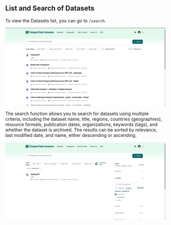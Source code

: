 ## List and Search of Datasets

To view the Datasets list, you can go to `/search`.

![List Datasets](list.png)

The search function allows you to search for datasets using multiple criteria, including the dataset name, title, regions, countries (geographies), resource formats, publication dates, organizations, keywords (tags), and whether the dataset is archived. The results can be sorted by relevance, last modified date, and name, either descending or ascending.

![Search Datasets](search.png)
